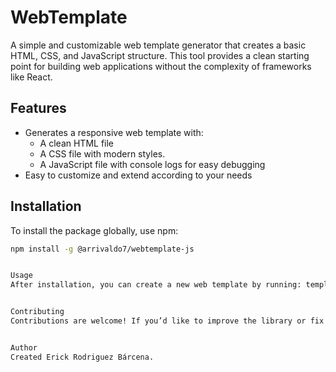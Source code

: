 # WebTemplate

A simple and customizable web template generator that creates a basic HTML, CSS, and JavaScript structure. This tool provides a clean starting point for building web applications without the complexity of frameworks like React.

## Features

- Generates a responsive web template with:
  - A clean HTML file
  - A CSS file with modern styles.
  - A JavaScript file with console logs for easy debugging
- Easy to customize and extend according to your needs

## Installation

To install the package globally, use npm:

```bash
npm install -g @arrivaldo7/webtemplate-js


Usage
After installation, you can create a new web template by running: template


Contributing
Contributions are welcome! If you’d like to improve the library or fix bugs, please fork the repository and submit a pull request.


Author
Created Erick Rodriguez Bárcena.
